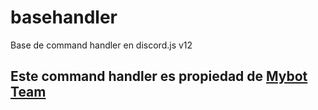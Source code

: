 # basehandler

Base de command handler en discord.js v12

## Este command handler es propiedad de [Mybot Team](https://portalmybot.com/)



